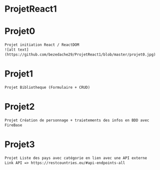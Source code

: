 # ProjetReact1

# Projet0
    Projet initiation React / ReactDOM
    ![alt text](https://github.com/bezedache29/ProjetReact1/blob/master/projet0.jpg)
    
# Projet1
    Projet Bibliotheque (Formulaire + CRUD)

# Projet2
    Projet Création de personnage + traietements des infos en BDD avec FireBase

# Projet3
    Projet Liste des pays avec catégorie en lien avec une API externe
    Link API => https://restcountries.eu/#api-endpoints-all